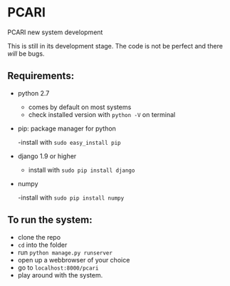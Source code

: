 # PCARI
PCARI new system development

This is still in its development stage. The code is not be perfect and there *will* be bugs.

## Requirements:

- python 2.7
  - comes by default on most systems
  - check installed version with `python -V` on terminal
- pip: package manager for python

  -install with `sudo easy_install pip`
- django 1.9 or higher
  - install with `sudo pip install django`
- numpy

  -install with `sudo pip install numpy`

## To run the system:
- clone the repo
- `cd` into the folder
- run `python manage.py runserver`
- open up a webbrowser of your choice
- go to `localhost:8000/pcari`
- play around with the system.